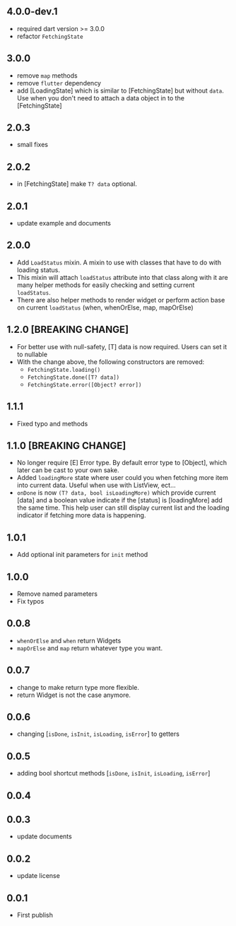 ## 4.0.0-dev.1

- required dart version >= 3.0.0
- refactor `FetchingState`

## 3.0.0

- remove `map` methods
- remove `flutter` dependency
- add [LoadingState] which is similar to [FetchingState] but without `data`. Use when you don't need to attach a data object in to the [FetchingState]

## 2.0.3

- small fixes

## 2.0.2

- in [FetchingState] make `T? data` optional.

## 2.0.1

- update example and documents

## 2.0.0

- Add `LoadStatus` mixin. A mixin to use with classes that have to do with loading status.
- This mixin will attach `loadStatus` attribute into that class along with it are many helper methods for easily checking and setting current `loadStatus`.
- There are also helper methods to render widget or perform action base on current `loadStatus` (when, whenOrElse, map, mapOrElse)

## 1.2.0 [BREAKING CHANGE]

- For better use with null-safety, [T] data is now required. Users can set it to nullable
- With the change above, the following constructors are removed:
  - `FetchingState.loading()`
  - `FetchingState.done([T? data])`
  - `FetchingState.error([Object? error])`

## 1.1.1

- Fixed typo and methods

## 1.1.0 [BREAKING CHANGE]

- No longer require [E] Error type. By default error type to [Object], which later can be cast to your own sake.
- Added `loadingMore` state where user could you when fetching more item into current data. Useful when use with ListView, ect...
- `onDone` is now `(T? data, bool isLoadingMore)` which provide current [data] and a boolean value indicate if the [status] is [loadingMore] add the same time. This help user can still display current list and the loading indicator if fetching more data is happening.

## 1.0.1

- Add optional init parameters for `init` method

## 1.0.0

- Remove named parameters
- Fix typos

## 0.0.8

- `whenOrElse` and `when` return Widgets
- `mapOrElse` and `map` return whatever type you want.

## 0.0.7

- change to make return type more flexible.
- return Widget is not the case anymore.

## 0.0.6

- changing [`isDone`, `isInit`, `isLoading`, `isError`] to getters

## 0.0.5

- adding bool shortcut methods [`isDone`, `isInit`, `isLoading`, `isError`]

## 0.0.4

## 0.0.3

- update documents

## 0.0.2

- update license

## 0.0.1

- First publish
